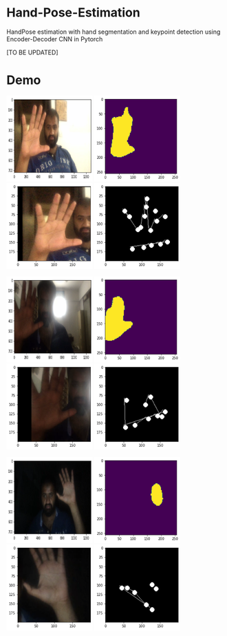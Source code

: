 # Hand-Pose-Estimation
HandPose estimation with hand segmentation and keypoint detection using Encoder-Decoder CNN in Pytorch 

[TO BE UPDATED]

<h1>Demo</h1>
<p float="left">
  <img height="200px" width="200px" src="Images/raw.png"></img>
  <img height="200px" width="200px" src="Images/segmented.png"></img>
  <img height="200px" width="200px" src="Images/cropped.png"></img>
  <img height="200px" width="200px" src="Images/keypoints.png"></img>
</p>
<p float="left">
  <img height="200px" width="200px" src="Images/raw1.png"></img>
  <img height="200px" width="200px" src="Images/segmented1.png"></img>
  <img height="200px" width="200px" src="Images/cropped1.png"></img>
  <img height="200px" width="200px" src="Images/keypoint1.png"></img>
</p>
<p float="left">
  <img height="200px" width="200px" src="Images/raw2.png"></img>
  <img height="200px" width="200px" src="Images/segmented2.png"></img>
  <img height="200px" width="200px" src="Images/cropped2.png"></img>
  <img height="200px" width="200px" src="Images/keypoint2.png"></img>
</p>
